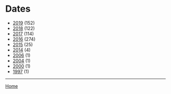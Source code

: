 # Dates

  * [2019](./2019/) (152)
  * [2018](./2018/) (122)
  * [2017](./2017/) (114)
  * [2016](./2016/) (274)
  * [2015](./2015/) (25)
  * [2014](./2014/) (4)
  * [2006](./2006/) (1)
  * [2004](./2004/) (1)
  * [2000](./2000/) (1)
  * [1997](./1997/) (1)

----

[Home](../)
